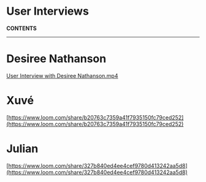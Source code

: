 # User Interviews

**CONTENTS**

---

# Desiree Nathanson

[User Interview with Desiree Nathanson.mp4](User%20Interviews%20fcec570dbd894868ae93f342f2c3dd41/User_Interview_with_Desiree_Nathanson.mp4)

# Xuvé

[https://www.loom.com/share/b20763c7359a41f7935150fc79ced252](https://www.loom.com/share/b20763c7359a41f7935150fc79ced252)

# Julian

[https://www.loom.com/share/327b840ed4ee4cef9780d413242aa5d8](https://www.loom.com/share/327b840ed4ee4cef9780d413242aa5d8)